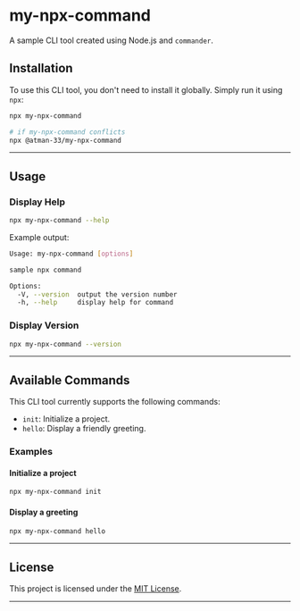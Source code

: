 # my-npx-command

A sample CLI tool created using Node.js and `commander`.

## Installation

To use this CLI tool, you don't need to install it globally. Simply run it using `npx`:

```bash
npx my-npx-command

# if my-npx-command conflicts
npx @atman-33/my-npx-command
```

---

## Usage

### Display Help

```bash
npx my-npx-command --help
```

Example output:

```sh
Usage: my-npx-command [options]

sample npx command

Options:
  -V, --version  output the version number
  -h, --help     display help for command
```

### Display Version

```bash
npx my-npx-command --version
```

---

## Available Commands

This CLI tool currently supports the following commands:

- `init`: Initialize a project.
- `hello`: Display a friendly greeting.

### Examples

#### Initialize a project

```bash
npx my-npx-command init
```

#### Display a greeting

```bash
npx my-npx-command hello
```

---

## License

This project is licensed under the [MIT License](LICENSE).

---
